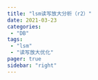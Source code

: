 ```yaml
---
title: "lsm读写放大分析（r2）"
date: 2021-03-23
categories:
 - "DB"
tags:
 - "lsm"
 - "读写放大优化"
pager: true
sidebar: "right"
---
```


